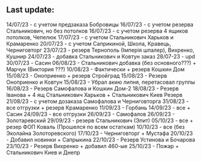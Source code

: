 ## Last update:

14/07/23 - с учетом предзаказа Бобровицы 
16/07/23 - с учетом резерва Стальникович, но без потолков
16/07/23 - с учетом резерва 4 ящиков потолков, Чепелюк
17/07/23 - с учетом Стальникович Харьков и Крамаренко
20/07/23 - с учетом Саприкиной, Школа, Кравець, Черниговторг
23/07/23 - резерв Тернополь (Імперія шпалер), Вихренко, Кушнир
24/07/23 - добавка Стальникович и Ковтун заказ
28/07-23 - upd
30/07/23 - Сасин
06/08/23 - Стальникович добавка (без основного???) + Марчук (Виктория ???)
10/08/23 - Фактически + резерв Кошкин Дом
15/08/23 - Оноприенко + резерв Стройград
15/08/23 - Резерв Оноприенко и Ковтун
15/08/23 - Убрал акию липня, перетасовал группы
16/08/23 - Резерв Самофалова и Кошкин Дом-2
18/08/23 - Резерв Іванова + 4 ящ Стальникович Харьков + Стальникович Киев Резерв
21/08/23 - с учетом дозаказа Самофалова и Черниговторга
31/08/23 - все отгрузки + резерв Крамаренко
11/09/23 - Горбань
14/09/23 - все + Сасин
24/09/23 - все отгрузки
26/09/23 - Самофалов
26/09/23 - Золотаревский
29/09/23 - резерв Стальникович (Элит)
05/10/23 - все + резер ФОП Коваль (Прошелся по всем остаткам)
10/10/23 - все (без Эколайна Золоторевского)
17/10/23 - Черниговторг + Мустафа
20/10/23 - Добавил новинки + Сапрыкина
22/10/23 - Резерв Устинова и Бочарова
23/10/23 - Резерв Вихренко + добавил 460-ые
25/10/23 - Пожар + Стальникович Киев и Днепр